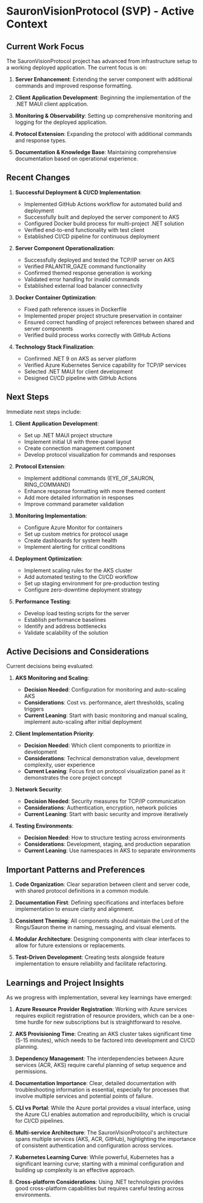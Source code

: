 # SauronVisionProtocol (SVP) - Active Context

## Current Work Focus

The SauronVisionProtocol project has advanced from infrastructure setup to a working deployed application. The current focus is on:

1. **Server Enhancement**: Extending the server component with additional commands and improved response formatting.

2. **Client Application Development**: Beginning the implementation of the .NET MAUI client application.

3. **Monitoring & Observability**: Setting up comprehensive monitoring and logging for the deployed application.

4. **Protocol Extension**: Expanding the protocol with additional commands and response types.

5. **Documentation & Knowledge Base**: Maintaining comprehensive documentation based on operational experience.

## Recent Changes

1. **Successful Deployment & CI/CD Implementation**: 
   - Implemented GitHub Actions workflow for automated build and deployment
   - Successfully built and deployed the server component to AKS
   - Configured Docker build process for multi-project .NET solution
   - Verified end-to-end functionality with test client
   - Established CI/CD pipeline for continuous deployment

2. **Server Component Operationalization**:
   - Successfully deployed and tested the TCP/IP server on AKS
   - Verified PALANTIR_GAZE command functionality
   - Confirmed themed response generation is working
   - Validated error handling for invalid commands
   - Established external load balancer connectivity 

3. **Docker Container Optimization**:
   - Fixed path reference issues in Dockerfile
   - Implemented proper project structure preservation in container
   - Ensured correct handling of project references between shared and server components
   - Verified build process works correctly with GitHub Actions

4. **Technology Stack Finalization**:
   - Confirmed .NET 9 on AKS as server platform
   - Verified Azure Kubernetes Service capability for TCP/IP services
   - Selected .NET MAUI for client development
   - Designed CI/CD pipeline with GitHub Actions

## Next Steps

Immediate next steps include:

1. **Client Application Development**: 
   - Set up .NET MAUI project structure
   - Implement initial UI with three-panel layout
   - Create connection management component
   - Develop protocol visualization for commands and responses

2. **Protocol Extension**:
   - Implement additional commands (EYE_OF_SAURON, RING_COMMAND)
   - Enhance response formatting with more themed content
   - Add more detailed information in responses
   - Improve command parameter validation

3. **Monitoring Implementation**:
   - Configure Azure Monitor for containers
   - Set up custom metrics for protocol usage
   - Create dashboards for system health
   - Implement alerting for critical conditions

4. **Deployment Optimization**:
   - Implement scaling rules for the AKS cluster
   - Add automated testing to the CI/CD workflow
   - Set up staging environment for pre-production testing
   - Configure zero-downtime deployment strategy

5. **Performance Testing**:
   - Develop load testing scripts for the server
   - Establish performance baselines
   - Identify and address bottlenecks
   - Validate scalability of the solution

## Active Decisions and Considerations

Current decisions being evaluated:

1. **AKS Monitoring and Scaling**:
   - **Decision Needed**: Configuration for monitoring and auto-scaling AKS
   - **Considerations**: Cost vs. performance, alert thresholds, scaling triggers
   - **Current Leaning**: Start with basic monitoring and manual scaling, implement auto-scaling after initial deployment

2. **Client Implementation Priority**:
   - **Decision Needed**: Which client components to prioritize in development
   - **Considerations**: Technical demonstration value, development complexity, user experience
   - **Current Leaning**: Focus first on protocol visualization panel as it demonstrates the core project concept

3. **Network Security**:
   - **Decision Needed**: Security measures for TCP/IP communication
   - **Considerations**: Authentication, encryption, network policies
   - **Current Leaning**: Start with basic security and improve iteratively

4. **Testing Environments**:
   - **Decision Needed**: How to structure testing across environments
   - **Considerations**: Development, staging, and production separation
   - **Current Leaning**: Use namespaces in AKS to separate environments

## Important Patterns and Preferences

1. **Code Organization**: Clear separation between client and server code, with shared protocol definitions in a common module.

2. **Documentation First**: Defining specifications and interfaces before implementation to ensure clarity and alignment.

3. **Consistent Theming**: All components should maintain the Lord of the Rings/Sauron theme in naming, messaging, and visual elements.

4. **Modular Architecture**: Designing components with clear interfaces to allow for future extensions or replacements.

5. **Test-Driven Development**: Creating tests alongside feature implementation to ensure reliability and facilitate refactoring.

## Learnings and Project Insights

As we progress with implementation, several key learnings have emerged:

1. **Azure Resource Provider Registration**: Working with Azure services requires explicit registration of resource providers, which can be a one-time hurdle for new subscriptions but is straightforward to resolve.

2. **AKS Provisioning Time**: Creating an AKS cluster takes significant time (5-15 minutes), which needs to be factored into development and CI/CD planning.

3. **Dependency Management**: The interdependencies between Azure services (ACR, AKS) require careful planning of setup sequence and permissions.

4. **Documentation Importance**: Clear, detailed documentation with troubleshooting information is essential, especially for processes that involve multiple services and potential points of failure.

5. **CLI vs Portal**: While the Azure portal provides a visual interface, using the Azure CLI enables automation and reproducibility, which is crucial for CI/CD pipelines.

6. **Multi-service Architecture**: The SauronVisionProtocol's architecture spans multiple services (AKS, ACR, GitHub), highlighting the importance of consistent authentication and configuration across services.

7. **Kubernetes Learning Curve**: While powerful, Kubernetes has a significant learning curve; starting with a minimal configuration and building up complexity is an effective approach.

8. **Cross-platform Considerations**: Using .NET technologies provides good cross-platform capabilities but requires careful testing across environments.

